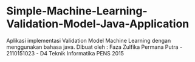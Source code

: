 # Simple-Machine-Learning-Validation-Model-Java-Application
Aplikasi implementasi Validation Model Machine Learning dengan menggunakan bahasa java. Dibuat oleh : Faza Zulfika Permana Putra - 2110151023 - D4 Teknik Informatika PENS 2015
